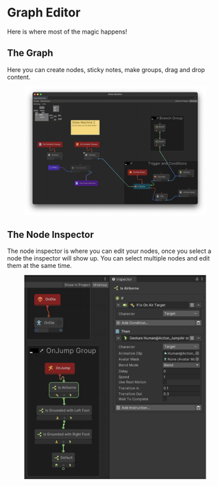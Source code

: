 # Graph Editor

Here is where most of the magic happens!

## The Graph

Here you can create nodes, sticky notes, make groups, drag and drop content.

<figure><img src="../../.gitbook/assets/image (4) (1) (1) (1) (1).png" alt=""><figcaption></figcaption></figure>

## The Node Inspector

The node inspector is where you can edit your nodes, once you select a node the inspector will show up. You can select multiple nodes and edit them at the same time.

<figure><img src="../../.gitbook/assets/image (63).png" alt=""><figcaption></figcaption></figure>

